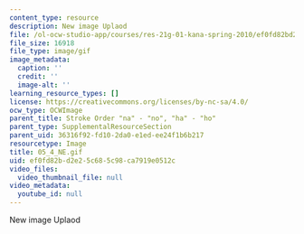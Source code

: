 ```yaml
---
content_type: resource
description: New image Uplaod
file: /ol-ocw-studio-app/courses/res-21g-01-kana-spring-2010/ef0fd82bd2e25c685c98ca7919e0512c_05_4_NE.gif
file_size: 16918
file_type: image/gif
image_metadata:
  caption: ''
  credit: ''
  image-alt: ''
learning_resource_types: []
license: https://creativecommons.org/licenses/by-nc-sa/4.0/
ocw_type: OCWImage
parent_title: Stroke Order "na" - "no", "ha" - "ho"
parent_type: SupplementalResourceSection
parent_uid: 36316f92-fd10-2da0-e1ed-ee24f1b6b217
resourcetype: Image
title: 05_4_NE.gif
uid: ef0fd82b-d2e2-5c68-5c98-ca7919e0512c
video_files:
  video_thumbnail_file: null
video_metadata:
  youtube_id: null
---
```

New image Uplaod